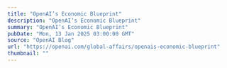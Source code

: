 ```yaml
---
title: "OpenAI’s Economic Blueprint"
description: "OpenAI’s Economic Blueprint"
summary: "OpenAI’s Economic Blueprint"
pubDate: "Mon, 13 Jan 2025 03:00:00 GMT"
source: "OpenAI Blog"
url: "https://openai.com/global-affairs/openais-economic-blueprint"
thumbnail: ""
---
```



